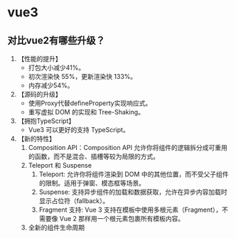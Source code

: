 # vue3
## 对比vue2有哪些升级？
1. 【性能的提升】
    - 打包大小减少41%。
    - 初次渲染快 55%，更新渲染快 133%。
    - 内存减少54%。
2. 【源码的升级】
    - 使用Proxy代替defineProperty实现响应式。
    - 重写虚拟 DOM 的实现和 Tree-Shaking。
3. 【拥抱TypeScript】
    - Vue3 可以更好的支持 TypeScript。
4. 【新的特性】
   1. Composition API：Composition API 允许你将组件的逻辑拆分成可重用的函数，而不是混合、插槽等较为局限的方式。
   2. Teleport 和 Suspense
      1. Teleport: 允许你将组件渲染到 DOM 中的其他位置，而不受父子组件的限制。适用于弹窗、模态框等场景。
      2. Suspense: 支持异步组件的加载和数据获取，允许在异步内容加载时显示占位符（fallback）。
      3. Fragment 支持: Vue 3 支持在模板中使用多根元素（Fragment），不需要像 Vue 2 那样用一个根元素包裹所有模板内容。
   3. 全新的组件生命周期
